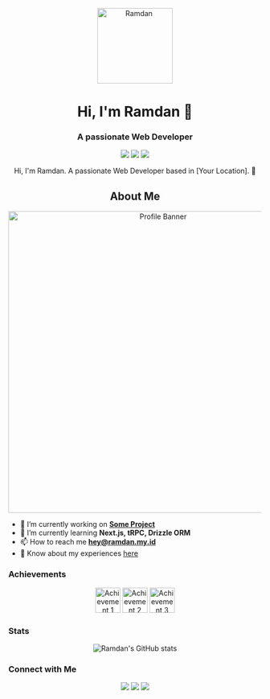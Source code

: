 <!-- Your Profile Avatar -->
<p align="center">
  <img src="path/to/your/avatar.png" width="150" height="150" alt="Ramdan"/>
</p>

<h1 align="center">Hi, I'm Ramdan 👋</h1>
<h3 align="center">A passionate Web Developer</h3>

<p align="center">
  <a href="https://linkedin.com/in/ramdan"><img src="https://img.shields.io/badge/-LinkedIn-0077B5?logo=linkedin&logoColor=white" /></a>
  <a href="https://instagram.com/ramdan"><img src="https://img.shields.io/badge/-Instagram-E4405F?logo=instagram&logoColor=white" /></a>
  <a href="https://dribbble.com/ramdan"><img src="https://img.shields.io/badge/-Dribbble-EA4C89?logo=dribbble&logoColor=white" /></a>
</p>

<p align="center">
  Hi, I'm Ramdan. A passionate Web Developer based in [Your Location]. 📍
</p>

<h2 align="center">About Me</h2>
<p align="center">
  <img src="path/to/your/profile-banner.png" width="600" alt="Profile Banner"/>
</p>

- 🔭 I’m currently working on **[Some Project](#)**
- 🌱 I’m currently learning **Next.js, tRPC, Drizzle ORM**
- 📫 How to reach me **hey@ramdan.my.id**
- 📄 Know about my experiences [here](https://ramdan.my.id)

### Achievements

<p align="center">
  <img src="path/to/achievement1.png" width="50" height="50" alt="Achievement 1"/>
  <img src="path/to/achievement2.png" width="50" height="50" alt="Achievement 2"/>
  <img src="path/to/achievement3.png" width="50" height="50" alt="Achievement 3"/>
</p>

### Stats

<p align="center">
  <img src="https://github-readme-stats.vercel.app/api?username=ramdan&show_icons=true&theme=dark" alt="Ramdan's GitHub stats" />
</p>

### Connect with Me

<p align="center">
  <a href="https://linkedin.com/in/ramdan"><img src="https://img.shields.io/badge/-LinkedIn-0077B5?logo=linkedin&logoColor=white" /></a>
  <a href="https://instagram.com/ramdan"><img src="https://img.shields.io/badge/-Instagram-E4405F?logo=instagram&logoColor=white" /></a>
  <a href="https://dribbble.com/ramdan"><img src="https://img.shields.io/badge/-Dribbble-EA4C89?logo=dribbble&logoColor=white" /></a>
</p>

